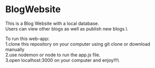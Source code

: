 # BlogWebsite

This is a Blog Website with a local database. \
Users can view other blogs as well as publish new blogs.\


To run this web-app:\
1.clone this repository on your computer using git clone or download manually\
2.use nodemon or node to run the app.js file. \
3.open localhost:3000 on your computer and enjoy!!!\
